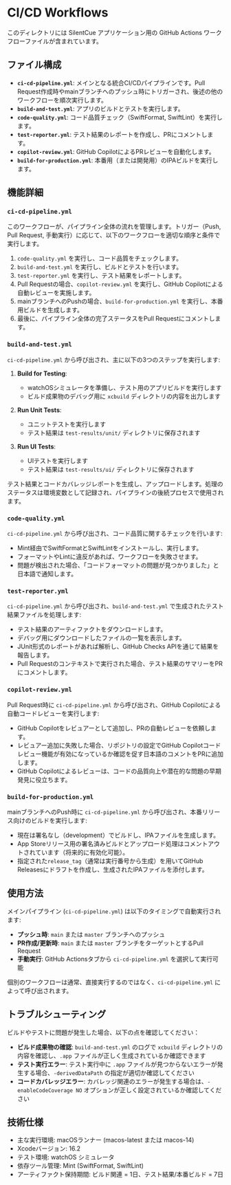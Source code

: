 # CI/CD Workflows

このディレクトリには SilentCue アプリケーション用の GitHub Actions ワークフローファイルが含まれています。

## ファイル構成

- **`ci-cd-pipeline.yml`**: メインとなる統合CI/CDパイプラインです。Pull Request作成時やmainブランチへのプッシュ時にトリガーされ、後述の他のワークフローを順次実行します。
- **`build-and-test.yml`**: アプリのビルドとテストを実行します。
- **`code-quality.yml`**: コード品質チェック（SwiftFormat, SwiftLint）を実行します。
- **`test-reporter.yml`**: テスト結果のレポートを作成し、PRにコメントします。
- **`copilot-review.yml`**: GitHub CopilotによるPRレビューを自動化します。
- **`build-for-production.yml`**: 本番用（または開発用）のIPAビルドを実行します。

## 機能詳細

### `ci-cd-pipeline.yml`

このワークフローが、パイプライン全体の流れを管理します。トリガー（Push, Pull Request, 手動実行）に応じて、以下のワークフローを適切な順序と条件で実行します。

1.  `code-quality.yml` を実行し、コード品質をチェックします。
2.  `build-and-test.yml` を実行し、ビルドとテストを行います。
3.  `test-reporter.yml` を実行し、テスト結果をレポートします。
4.  Pull Requestの場合、`copilot-review.yml` を実行し、GitHub Copilotによる自動レビューを実施します。
5.  mainブランチへのPushの場合、`build-for-production.yml` を実行し、本番用ビルドを生成します。
6.  最後に、パイプライン全体の完了ステータスをPull Requestにコメントします。

### `build-and-test.yml`

`ci-cd-pipeline.yml` から呼び出され、主に以下の3つのステップを実行します:

1. **Build for Testing**: 
   - watchOSシミュレータを準備し、テスト用のアプリビルドを実行します
   - ビルド成果物のデバッグ用に `xcbuild` ディレクトリの内容を出力します

2. **Run Unit Tests**: 
   - ユニットテストを実行します
   - テスト結果は `test-results/unit/` ディレクトリに保存されます

3. **Run UI Tests**: 
   - UIテストを実行します
   - テスト結果は `test-results/ui/` ディレクトリに保存されます

テスト結果とコードカバレッジレポートを生成し、アップロードします。処理のステータスは環境変数として記録され、パイプラインの後続プロセスで使用されます。

### `code-quality.yml`

`ci-cd-pipeline.yml` から呼び出され、コード品質に関するチェックを行います:

- Mint経由でSwiftFormatとSwiftLintをインストールし、実行します。
- フォーマットやLintに違反があれば、ワークフローを失敗させます。
- 問題が検出された場合、「コードフォーマットの問題が見つかりました」と日本語で通知します。

### `test-reporter.yml`

`ci-cd-pipeline.yml` から呼び出され、`build-and-test.yml` で生成されたテスト結果ファイルを処理します:

- テスト結果のアーティファクトをダウンロードします。
- デバッグ用にダウンロードしたファイルの一覧を表示します。
- JUnit形式のレポートがあれば解析し、GitHub Checks APIを通じて結果を報告します。
- Pull Requestのコンテキストで実行された場合、テスト結果のサマリーをPRにコメントします。

### `copilot-review.yml`

Pull Request時に `ci-cd-pipeline.yml` から呼び出され、GitHub Copilotによる自動コードレビューを実行します:

- GitHub Copilotをレビュアーとして追加し、PRの自動レビューを依頼します。
- レビュアー追加に失敗した場合、リポジトリの設定でGitHub Copilotコードレビュー機能が有効になっているか確認を促す日本語のコメントをPRに追加します。
- GitHub Copilotによるレビューは、コードの品質向上や潜在的な問題の早期発見に役立ちます。

### `build-for-production.yml`

mainブランチへのPush時に `ci-cd-pipeline.yml` から呼び出され、本番リリース向けのビルドを実行します:

- 現在は署名なし（development）でビルドし、IPAファイルを生成します。
- App Storeリリース用の署名済みビルドとアップロード処理はコメントアウトされています（将来的に有効化可能）。
- 指定された`release_tag`（通常は実行番号から生成）を用いてGitHub Releasesにドラフトを作成し、生成されたIPAファイルを添付します。

## 使用方法

メインパイプライン (`ci-cd-pipeline.yml`) は以下のタイミングで自動実行されます:

- **プッシュ時**: `main` または `master` ブランチへのプッシュ
- **PR作成/更新時**: `main` または `master` ブランチをターゲットとするPull Request
- **手動実行**: GitHub Actionsタブから `ci-cd-pipeline.yml` を選択して実行可能

個別のワークフローは通常、直接実行するのではなく、`ci-cd-pipeline.yml` によって呼び出されます。

## トラブルシューティング

ビルドやテストに問題が発生した場合、以下の点を確認してください：

- **ビルド成果物の確認**: `build-and-test.yml` のログで `xcbuild` ディレクトリの内容を確認し、`.app` ファイルが正しく生成されているか確認できます
- **テスト実行エラー**: テスト実行中に `.app` ファイルが見つからないエラーが発生する場合、`-derivedDataPath` の指定が適切か確認してください
- **コードカバレッジエラー**: カバレッジ関連のエラーが発生する場合は、`-enableCodeCoverage NO` オプションが正しく設定されているか確認してください

## 技術仕様

- 主な実行環境: macOSランナー (macos-latest または macos-14)
- Xcodeバージョン: 16.2
- テスト環境: watchOS シミュレータ
- 依存ツール管理: Mint (SwiftFormat, SwiftLint)
- アーティファクト保持期間: ビルド関連 = 1日、テスト結果/本番ビルド = 7日
